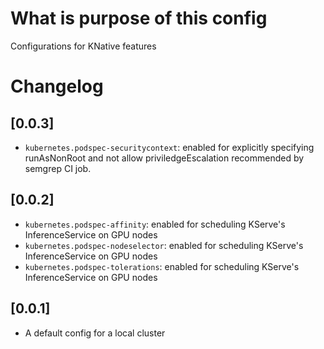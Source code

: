 # What is purpose of this config 

Configurations for KNative features

# Changelog

## [0.0.3]

- `kubernetes.podspec-securitycontext`: enabled for explicitly specifying runAsNonRoot and not allow priviledgeEscalation recommended by semgrep CI job.

## [0.0.2]

- `kubernetes.podspec-affinity`: enabled for scheduling KServe's InferenceService on GPU nodes
- `kubernetes.podspec-nodeselector`: enabled for scheduling KServe's InferenceService on GPU nodes
- `kubernetes.podspec-tolerations`: enabled for scheduling KServe's InferenceService on GPU nodes

## [0.0.1]

- A default config for a local cluster
